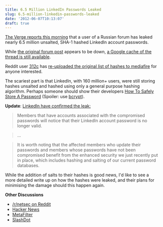 ```yaml
---
title: 6.5 Million LinkedIn Passwords Leaked
slug: 6.5-million-linkedin-passwords-leaked
date: '2012-06-07T10:13:07'
draft: true
---
```


[The Verge reports this morning](http://www.theverge.com/2012/6/6/3067523/linkedin-password-leak-online) that a user of a Russian forum has leaked nearly 6.5 million unsalted, SHA-1 hashed LinkedIn account passwords.

<!--more-->



While [the original forum post](http://forum.insidepro.com/viewtopic.php?p=96122) appears to be down, [a Google cache of the thread is still available](http://webcache.googleusercontent.com/search?hl=en&safe=off&q=cache%3Aforum.insidepro.com%2Fviewtopic.php%3Fp%3D96122).

Reddit user [312c](http://www.reddit.com/user/312c) has [re-uploaded the original list of hashes to mediafire](http://www.mediafire.com/?bmuo1y3puku4rs5) for anyone interested.

The scariest part is that LinkedIn, with 160 million+ users, were still storing hashes unsalted and hashed using only a general purpose hashing algorithm. Perhaps someone should show their developers [How To Safely Store A Password](http://codahale.com/how-to-safely-store-a-password/) (Spoiler: use [bcrypt](http://en.wikipedia.org/wiki/Bcrypt)).

**Update**: [LinkedIn have confirmed the leak:](http://blog.linkedin.com/2012/06/06/linkedin-member-passwords-compromised/)

> Members that have accounts associated with the compromised passwords will notice that their LinkedIn account password is no longer valid.

> ...

> It is worth noting that the affected members who update their passwords and members whose passwords have not been compromised benefit from the enhanced security we just recently put in place, which includes hashing and salting of our current password databases.

While the addition of salts to their hashes is good news, I'd like to see a more detailed write up on how the hashes were leaked, and their plans for minimising the damage should this happen again.

**Other Discussions**

* [/r/netsec on Reddit](http://www.reddit.com/r/netsec/comments/unt4p/65_million_linkedin_password_hashes_leaked/)
* [Hacker News](http://news.ycombinator.com/item?id=4073309)
* [MetaFilter](http://www.metafilter.com/116678/Your-LinkedIn-Password)
* [SlashDot](http://it.slashdot.org/story/12/06/06/1335228/linkedin-password-hashes-leaked-online)